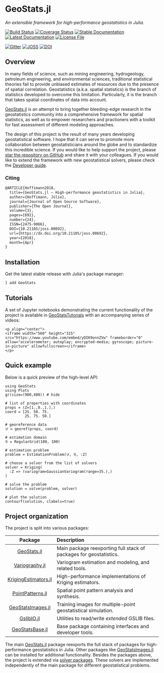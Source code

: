 # GeoStats.jl

*An extensible framework for high-performance geostatistics in Julia.*

[![Build Status](https://travis-ci.org/JuliaEarth/GeoStats.jl.svg?branch=master)](https://travis-ci.org/JuliaEarth/GeoStats.jl)
[![Coverage Status](https://codecov.io/gh/JuliaEarth/GeoStats.jl/branch/master/graph/badge.svg)](https://codecov.io/gh/JuliaEarth/GeoStats.jl)
[![Stable Documentation](https://img.shields.io/badge/docs-stable-blue.svg)](https://JuliaEarth.github.io/GeoStats.jl/stable)
[![Latest Documentation](https://img.shields.io/badge/docs-latest-blue.svg)](https://JuliaEarth.github.io/GeoStats.jl/latest)
[![License File](https://img.shields.io/badge/license-ISC-blue.svg)](https://github.com/JuliaEarth/GeoStats.jl/blob/master/LICENSE)

[![Gitter](https://img.shields.io/badge/chat-on%20gitter-bc0067.svg)](https://gitter.im/JuliaEarth/GeoStats.jl)
[![JOSS](https://joss.theoj.org/papers/10.21105/joss.00692/status.svg)](https://doi.org/10.21105/joss.00692)
[![DOI](https://zenodo.org/badge/33827844.svg)](https://zenodo.org/badge/latestdoi/33827844)

## Overview

In many fields of science, such as mining engineering, hydrogeology, petroleum
engineering, and environmental sciences, traditional statistical theories fail
to provide unbiased estimates of resources due to the presence of spatial
correlation. Geostatistics (a.k.a. spatial statistics) is the branch of
statistics developed to overcome this limitation. Particularly, it is the
branch that takes spatial coordinates of data into account.

[GeoStats.jl](https://github.com/JuliaEarth/GeoStats.jl) is an attempt to bring
together bleeding-edge research in the geostatistics community into a comprehensive
framework for spatial statistics, as well as to empower researchers and practioners
with a toolkit for fast assessment of different modeling approaches.

The design of this project is the result of many years developing geostatistical
software. I hope that it can serve to promote more collaboration between
geostatisticians around the globe and to standardize this incredible science.
If you would like to help support the project, please
[star the repository on GitHub](https://github.com/JuliaEarth/GeoStats.jl) and
share it with your colleagues. If you would like to extend the framework with
new geostatistical solvers, please check the [Developer guide](contributing/solvers.md).

### Citing

```latex
@ARTICLE{Hoffimann2018,
  title={GeoStats.jl – High-performance geostatistics in Julia},
  author={Hoffimann, Júlio},
  journal={Journal of Open Source Software},
  publisher={The Open Journal},
  volume={3},
  pages={692},
  number={24},
  ISSN={2475-9066},
  DOI={10.21105/joss.00692},
  url={https://dx.doi.org/10.21105/joss.00692},
  year={2018},
  month={Apr}
}
```

## Installation

Get the latest stable release with Julia's package manager:

```julia
] add GeoStats
```

## Tutorials

A set of Jupyter notebooks demonstrating the current functionality of the project
is available in [GeoStatsTutorials](https://github.com/JuliaEarth/GeoStatsTutorials)
with an accompanying series of videos:

```@raw html
<p align="center">
<iframe width="560" height="315" src="https://www.youtube.com/embed/yDIK9onnZVw" frameborder="0" allow="accelerometer; autoplay; encrypted-media; gyroscope; picture-in-picture" allowfullscreen></iframe>
</p>
```

## Quick example

Below is a quick preview of the high-level API:

```@example overview
using GeoStats
using Plots
gr(size=(900,400)) # hide

# list of properties with coordinates
props = (Z=[1.,0.,1.],)
coord = [25. 50. 75.
         25. 75. 50.]

# georeference data
𝒟 = georef(props, coord)

# estimation domain
𝒢 = RegularGrid(100, 100)

# estimation problem
problem = EstimationProblem(𝒟, 𝒢, :Z)

# choose a solver from the list of solvers
solver = Kriging(
  :Z => (variogram=GaussianVariogram(range=35.),)
)

# solve the problem
solution = solve(problem, solver)

# plot the solution
contourf(solution, clabels=true)
```

## Project organization

The project is split into various packages:

| Package | Description |
|:-------:|:------------|
| [GeoStats.jl](https://github.com/JuliaEarth/GeoStats.jl) | Main package reexporting full stack of packages for geostatistics. |
| [Variography.jl](https://github.com/JuliaEarth/Variography.jl) | Variogram estimation and modeling, and related tools. |
| [KrigingEstimators.jl](https://github.com/JuliaEarth/KrigingEstimators.jl) | High-performance implementations of Kriging estimators. |
| [PointPatterns.jl](https://github.com/JuliaEarth/PointPatterns.jl) | Spatial point pattern analysis and synthesis. |
| [GeoStatsImages.jl](https://github.com/JuliaEarth/GeoStatsImages.jl) | Training images for multiple-point geostatistical simulation. |
| [GslibIO.jl](https://github.com/JuliaEarth/GslibIO.jl) | Utilities to read/write *extended* GSLIB files. |
| [GeoStatsBase.jl](https://github.com/JuliaEarth/GeoStatsBase.jl) | Base package containing interfaces and developer tools. |

The main [GeoStats.jl](https://github.com/JuliaEarth/GeoStats.jl) package reexports
the full stack of packages for high-performance geostatistics in Julia. Other
packages like [GeoStatsImages.jl](https://github.com/JuliaEarth/GeoStatsImages.jl)
can be installed for additional functionality. Besides the packages above, the
project is extended via [solver packages](solvers.md). These solvers are implemented
independently of the main package for different geostatistical problems.
